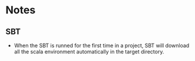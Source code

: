 # Notes

## SBT
* When the SBT is runned for the first time in a project, SBT will download all the scala environment automatically in the target directory.

